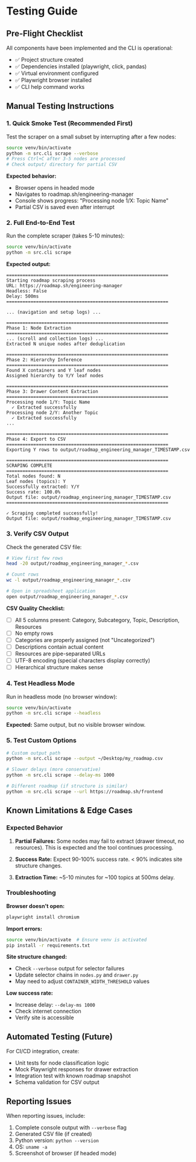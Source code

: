 # Testing Guide

## Pre-Flight Checklist

All components have been implemented and the CLI is operational:

- ✅ Project structure created
- ✅ Dependencies installed (playwright, click, pandas)
- ✅ Virtual environment configured
- ✅ Playwright browser installed
- ✅ CLI help command works

## Manual Testing Instructions

### 1. Quick Smoke Test (Recommended First)

Test the scraper on a small subset by interrupting after a few nodes:

```bash
source venv/bin/activate
python -m src.cli scrape --verbose
# Press Ctrl+C after 3-5 nodes are processed
# Check output/ directory for partial CSV
```

**Expected behavior:**

- Browser opens in headed mode
- Navigates to roadmap.sh/engineering-manager
- Console shows progress: "Processing node 1/X: Topic Name"
- Partial CSV is saved even after interrupt

### 2. Full End-to-End Test

Run the complete scraper (takes 5-10 minutes):

```bash
source venv/bin/activate
python -m src.cli scrape
```

**Expected output:**

```
============================================================
Starting roadmap scraping process
URL: https://roadmap.sh/engineering-manager
Headless: False
Delay: 500ms
============================================================

... (navigation and setup logs) ...

============================================================
Phase 1: Node Extraction
============================================================
... (scroll and collection logs) ...
Extracted N unique nodes after deduplication

============================================================
Phase 2: Hierarchy Inference
============================================================
Found X containers and Y leaf nodes
Assigned hierarchy to Y/Y leaf nodes

============================================================
Phase 3: Drawer Content Extraction
============================================================
Processing node 1/Y: Topic Name
  ✓ Extracted successfully
Processing node 2/Y: Another Topic
  ✓ Extracted successfully
...

============================================================
Phase 4: Export to CSV
============================================================
Exporting Y rows to output/roadmap_engineering_manager_TIMESTAMP.csv

============================================================
SCRAPING COMPLETE
============================================================
Total nodes found: N
Leaf nodes (topics): Y
Successfully extracted: Y/Y
Success rate: 100.0%
Output file: output/roadmap_engineering_manager_TIMESTAMP.csv
============================================================

✓ Scraping completed successfully!
Output file: output/roadmap_engineering_manager_TIMESTAMP.csv
```

### 3. Verify CSV Output

Check the generated CSV file:

```bash
# View first few rows
head -20 output/roadmap_engineering_manager_*.csv

# Count rows
wc -l output/roadmap_engineering_manager_*.csv

# Open in spreadsheet application
open output/roadmap_engineering_manager_*.csv
```

**CSV Quality Checklist:**

- [ ] All 5 columns present: Category, Subcategory, Topic, Description, Resources
- [ ] No empty rows
- [ ] Categories are properly assigned (not "Uncategorized")
- [ ] Descriptions contain actual content
- [ ] Resources are pipe-separated URLs
- [ ] UTF-8 encoding (special characters display correctly)
- [ ] Hierarchical structure makes sense

### 4. Test Headless Mode

Run in headless mode (no browser window):

```bash
source venv/bin/activate
python -m src.cli scrape --headless
```

**Expected:** Same output, but no visible browser window.

### 5. Test Custom Options

```bash
# Custom output path
python -m src.cli scrape --output ~/Desktop/my_roadmap.csv

# Slower delays (more conservative)
python -m src.cli scrape --delay-ms 1000

# Different roadmap (if structure is similar)
python -m src.cli scrape --url https://roadmap.sh/frontend
```

## Known Limitations & Edge Cases

### Expected Behavior

1. **Partial Failures:** Some nodes may fail to extract (drawer timeout, no resources). This is expected and the tool continues processing.
2. **Success Rate:** Expect 90-100% success rate. < 90% indicates site structure changes.

3. **Extraction Time:** ~5-10 minutes for ~100 topics at 500ms delay.

### Troubleshooting

**Browser doesn't open:**

```bash
playwright install chromium
```

**Import errors:**

```bash
source venv/bin/activate  # Ensure venv is activated
pip install -r requirements.txt
```

**Site structure changed:**

- Check `--verbose` output for selector failures
- Update selector chains in `nodes.py` and `drawer.py`
- May need to adjust `CONTAINER_WIDTH_THRESHOLD` values

**Low success rate:**

- Increase delay: `--delay-ms 1000`
- Check internet connection
- Verify site is accessible

## Automated Testing (Future)

For CI/CD integration, create:

- Unit tests for node classification logic
- Mock Playwright responses for drawer extraction
- Integration test with known roadmap snapshot
- Schema validation for CSV output

## Reporting Issues

When reporting issues, include:

1. Complete console output with `--verbose` flag
2. Generated CSV file (if created)
3. Python version: `python --version`
4. OS: `uname -a`
5. Screenshot of browser (if headed mode)
